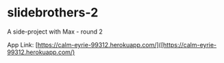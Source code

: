 # slidebrothers-2
A side-project with Max - round 2


App Link: [https://calm-eyrie-99312.herokuapp.com/]([https://calm-eyrie-99312.herokuapp.com/)
